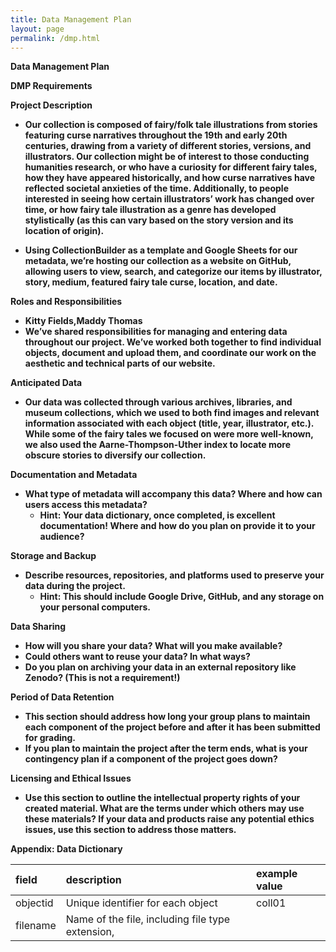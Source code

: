 ```yaml
---
title: Data Management Plan
layout: page
permalink: /dmp.html
---
```


**Data Management Plan**

**DMP Requirements**

**Project Description**

* **Our collection is composed of fairy/folk tale illustrations from stories featuring curse narratives throughout the 19th and early 20th centuries, drawing from a variety of different stories, versions, and illustrators. Our collection might be of interest to those conducting humanities research, or who have a curiosity for different fairy tales, how they have appeared historically, and how curse narratives have reflected societal anxieties of the time. Additionally, to people interested in seeing how certain illustrators’ work has changed over time, or how fairy tale illustration as a genre has developed stylistically (as this can vary based on the story version and its location of origin).**
  
* **Using CollectionBuilder as a template and Google Sheets for our metadata, we’re hosting our collection as a website on GitHub, allowing users to view, search, and categorize our items by illustrator, story, medium, featured fairy tale curse, location, and date.**

**Roles and Responsibilities**

* **Kitty Fields,Maddy Thomas**  
* **We’ve shared responsibilities for managing and entering data throughout our project. We’ve worked both together to find individual objects, document and upload them, and coordinate our work on the aesthetic and technical parts of our website.**

**Anticipated Data**

* **Our data was collected through various archives, libraries, and museum collections, which we used to both find images and relevant information associated with each object (title, year, illustrator, etc.). While some of the fairy tales we focused on were more well-known, we also used the Aarne-Thompson-Uther index to locate more obscure stories to diversify our collection.**  

**Documentation and Metadata**

* **What type of metadata will accompany this data? Where and how can users access this metadata?**  
  * **Hint: Your data dictionary, once completed, is excellent documentation\! Where and how do you plan on provide it to your audience?**

**Storage and Backup** 

* **Describe resources, repositories, and platforms used to preserve your data during the project.**  
  * **Hint: This should include Google Drive, GitHub, and any storage on your personal computers.**

**Data Sharing**

* **How will you share your data? What will you make available?**  
* **Could others want to reuse your data? In what ways?**  
* **Do you plan on archiving your data in an external repository like Zenodo? (This is not a requirement\!)**

**Period of Data Retention**

* **This section should address how long your group plans to maintain each component of the project before and after it has been submitted for grading.**  
* **If you plan to maintain the project after the term ends, what is your contingency plan if a component of the project goes down?**

**Licensing and Ethical Issues**

* **Use this section to outline the intellectual property rights of your created material.  What are the terms under which others may use these materials? If your data and products raise any potential ethics issues, use this section to address those matters.**

**Appendix: Data Dictionary**

| field | description | example value |
| :---- | :---- | :---- |
| objectid | Unique identifier for each object | coll01 |
| filename | Name of the file, including file type extension,  |  |

